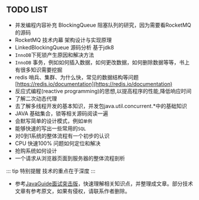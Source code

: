 ## TODO LIST

- 并发编程内容补充 BlockingQueue 阻塞队列的研究，因为需要看RocketMQ的源码
- RocketMQ 技术内幕 架构设计与实现原理
- LinkedBlockingQueue 源码分析 基于jdk8
- `InnoDB`下死锁产生原因和解决方法
- `InnoDB` 事务，例如如何插入数据，如何更改数据，如何删除数据等等，书上有很多知识需要挖掘
- redis 哨兵、集群、为什么快，常见的数据结构等问题 [https://redis.io/documentation](https://redis.io/documentation)
- 反应式编程(reactive programming)的思想,以提高程序的性能,降低响应时间
- 了解二次动态代理
- 去了解多线程开发的基本知识，并发包java.util.concurrent.*中的基础知识
- JAVA 基础集合，锁等相关源码阅读一遍
- 会默写简单的设计模式，例如`单例`
- 能够快速的写出一些常用的`SQL`
- 对0到1系统的整体流程有一个初步的认识
- CPU 快速100% 问题如何定位和解决
- 抢购系统如何设计
- 一个请求从浏览器页面到服务器的整体流程剖析

::: tip 特别提醒
技术的重点在于深度
:::

- 参考[JavaGuide面试突击版](https://github.com/Snailclimb/JavaGuide)，快速理解相关知识点，并整理成文章。部分技术文章有参考原文，如果有侵权，请联系作者删除。